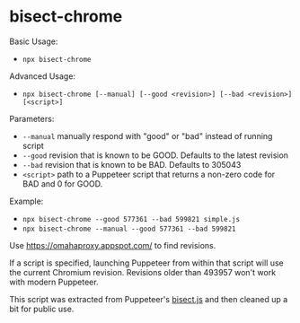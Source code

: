 # bisect-chrome

Basic Usage:
- `npx bisect-chrome`

Advanced Usage:
- `npx bisect-chrome [--manual] [--good <revision>] [--bad <revision>] [<script>]`

Parameters:
- `--manual`  manually respond with "good" or "bad" instead of running script
- `--good`    revision that is known to be GOOD. Defaults to the latest revision
- `--bad`     revision that is known to be BAD. Defaults to 305043
- `<script>`  path to a Puppeteer script that returns a non-zero code for BAD and 0 for GOOD.

Example:
- `npx bisect-chrome --good 577361 --bad 599821 simple.js`
- `npx bisect-chrome --manual --good 577361 --bad 599821`

Use https://omahaproxy.appspot.com/ to find revisions.

If a script is specified, launching Puppeteer from within that script will use the current Chromium revision. Revisions older than 493957 won't work with modern Puppeteer.

This script was extracted from Puppeteer's [bisect.js](https://github.com/GoogleChrome/puppeteer/blob/master/utils/bisect.js) and then cleaned up a bit for public use.
